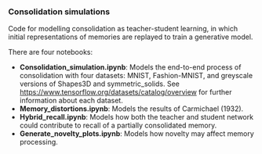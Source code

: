 
### Consolidation simulations

Code for modelling consolidation as teacher-student learning, in which initial representations of memories are replayed to train a generative model.

There are four notebooks:
* **Consolidation_simulation.ipynb**: Models the end-to-end process of consolidation with four datasets: MNIST, Fashion-MNIST, and greyscale versions of Shapes3D and symmetric_solids. See https://www.tensorflow.org/datasets/catalog/overview for further information about each dataset.
* **Memory_distortions.ipynb**: Models the results of Carmichael (1932).
* **Hybrid_recall.ipynb**: Models how both the teacher and student network could contribute to recall of a partially consolidated memory.
* **Generate_novelty_plots.ipynb**: Models how novelty may affect memory processing.


